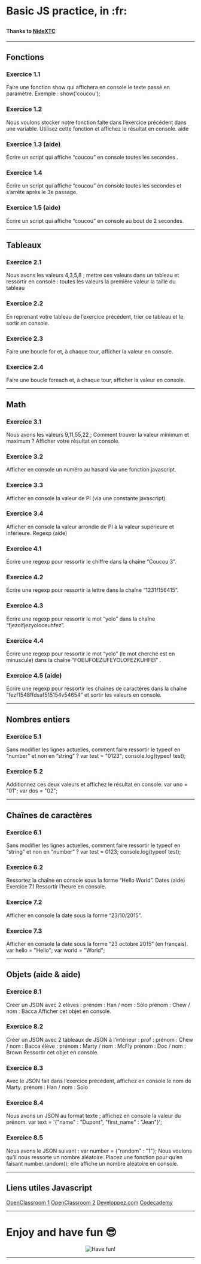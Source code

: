 <h1 align='center>JS_exercices_WCS_Bootcamp</h1>
<p align='center'>Basic JS practice, in :fr:</p>

#### Thanks to [NideXTC](https://github.com/NideXTC)

***

## Fonctions

### Exercice 1.1
Faire une fonction show qui affichera en console le texte passé en paramètre.
Exemple : show('coucou');

### Exercice 1.2
Nous voulons stocker notre fonction faite dans l’exercice précédent dans une variable. Utilisez cette fonction et affichez le résultat en console. aide

### Exercice 1.3 (aide)
Écrire un script qui affiche “coucou” en console toutes les secondes .

### Exercice 1.4
Écrire un script qui affiche “coucou” en console toutes les secondes et s’arrête après le 3e passage.

### Exercice 1.5 (aide)
Écrire un script qui affiche “coucou” en console au bout de 2 secondes.

***

## Tableaux

### Exercice 2.1
Nous avons les valeurs 4,3,5,8 ; mettre ces valeurs dans un tableau et ressortir en console :
toutes les valeurs la première valeur la taille du tableau

### Exercice 2.2
En reprenant votre tableau de l’exercice précédent, trier ce tableau et le sortir en console.

### Exercice 2.3
Faire une boucle for et, à chaque tour, afficher la valeur en console.

### Exercice 2.4
Faire une boucle foreach et, à chaque tour, afficher la valeur en console.

***

## Math

### Exercice 3.1
Nous avons les valeurs 9,11,55,22 ;
Comment trouver la valeur minimum et maximum ? Afficher votre résultat en console.

### Exercice 3.2
Afficher en console un numéro au hasard via une fonction javascript.

### Exercice 3.3
Afficher en console la valeur de PI (via une constante javascript).

### Exercice 3.4
Afficher en console la valeur arrondie de PI à la valeur supérieure et inférieure.
Regexp (aide)

### Exercice 4.1
Écrire une regexp pour ressortir le chiffre dans la chaîne “Coucou 3”.

### Exercice 4.2
Écrire une regexp pour ressortir la lettre dans la chaîne “1231f156415”.

### Exercice 4.3
Écrire une regexp pour ressortir le mot “yolo” dans la chaîne “fjezoifjezyoloceuhfez”.

### Exercice 4.4
Écrire une regexp pour ressortir le mot “yolo” (le mot cherché est en minuscule) dans la chaîne “FOEIJFOEZIJFEYOLOFEZKUHFEI” .

### Exercice 4.5 (aide)
Écrire une regexp pour ressortir les chaînes de caractères dans la chaîne “fezf1548ffdsaf515154v54654” et sortir les valeurs en console.

***

## Nombres entiers

### Exercice 5.1
Sans modifier les lignes actuelles, comment faire ressortir le typeof en “number” et non en “string” ?
  var test = "0123";
console.log(typeof test);

### Exercice 5.2
Additionnez ces deux valeurs et affichez le résultat en console.
 var uno = "01";
var dos = "02";

***

## Chaînes de caractères

### Exercice 6.1
Sans modifier les lignes actuelles, comment faire ressortir le typeof en “string” et non en “number” ?
var test = 0123;
console.log(typeof test);

### Exercice 6.2
Ressortez la chaîne en console sous la forme “Hello World”.
Dates (aide) Exercice 7.1 Ressortir l’heure en console.

### Exercice 7.2
Afficher en console la date sous la forme “23/10/2015”.

### Exercice 7.3
Afficher en console la date sous la forme “23 octobre 2015” (en français).
var hello = "Hello";
var world = "World";
 
***
 
## Objets (aide & aide) 

### Exercice 8.1
Créer un JSON avec 2 elèves :
prénom : Han / nom : Solo prénom : Chew / nom : Bacca
Afficher cet objet en console.

### Exercice 8.2
Créer un JSON avec 2 tableaux de JSON à l’intérieur :
prof :
prénom : Chew / nom : Bacca élève :
prénom : Marty / nom : McFly prénom : Doc / nom : Brown
Ressortir cet objet en console.

### Exercice 8.3
Avec le JSON fait dans l’exercice précédent, affichez en console le nom de Marty.
prénom : Han / nom : Solo

### Exercice 8.4
Nous avons un JSON au format texte ; affichez en console la valeur du prénom.
var text = '{"name" : "Dupont", "first_name" : "Jean"}';

### Exercice 8.5
Nous avons le JSON suivant :
var number = {"random" : "1"};
Nous voulons qu’il nous ressorte un nombre aléatoire. Placez une fonction pour qu’en faisant number.random(); elle affiche un nombre aléatoire en console.

***

## Liens utiles Javascript
[OpenClassroom 1](https://openclassrooms.com/fr/courses/2984401-apprenez-a-coder-avec-javascript)
[OpenClassroom 2](https://openclassrooms.com/fr/courses/1916641-dynamisez-vos-sites-web-avec-javascript)
[Developpez.com](https://javascript.developpez.com/cours/)
[Codecademy](https://www.codecademy.com/catalog/language/javascript)

***

# Enjoy and have fun :sunglasses:
<p align="center"><img src="https://media.giphy.com/media/Tmwir1pAi8fUk/giphy.gif" alt="Have fun!")</p>
  
***
